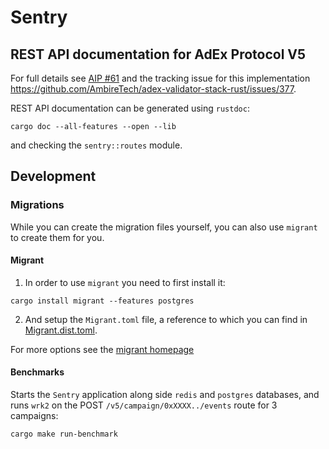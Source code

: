 # Sentry

## REST API documentation for AdEx Protocol V5

For full details see [AIP #61](https://github.com/AmbireTech/aips/issues/61) and the tracking issue for this implementation https://github.com/AmbireTech/adex-validator-stack-rust/issues/377.

REST API documentation can be generated using `rustdoc`:

`cargo doc --all-features --open --lib`

and checking the `sentry::routes` module.

## Development

### Migrations
While you can create the migration files yourself, you can also use `migrant`
to create them for you.

#### Migrant
1) In order to use `migrant` you need to first install it:

`cargo install migrant --features postgres`

2) And setup the `Migrant.toml` file, a reference to which you can find
in [Migrant.dist.toml](Migrant.dist.toml).

For more options see the [migrant homepage](https://github.com/jaemk/migrant)

#### Benchmarks

Starts the `Sentry` application along side `redis` and `postgres` databases,
and runs `wrk2` on the POST `/v5/campaign/0xXXXX../events` route for 3 campaigns:

```bash
cargo make run-benchmark
```